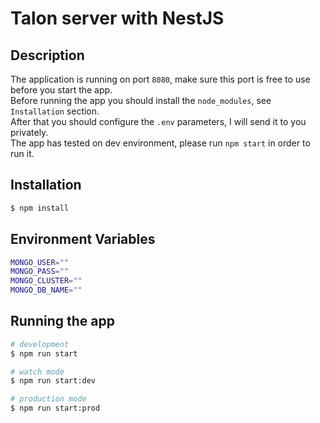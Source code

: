 <h1>Talon server with NestJS</h1>

## Description

The application is running on port `8080`, make sure this port is free to use before you start the app. <br />
Before running the app you should install the `node_modules`, see `Installation` section. <br />
After that you should configure the `.env` parameters, I will send it to you privately. <br />
The app has tested on dev environment, please run `npm start` in order to run it.

## Installation

```bash
$ npm install
```

## Environment Variables
```bash
MONGO_USER=""
MONGO_PASS="" 
MONGO_CLUSTER=""
MONGO_DB_NAME=""
```

## Running the app

```bash
# development
$ npm run start

# watch mode
$ npm run start:dev

# production mode
$ npm run start:prod
```
